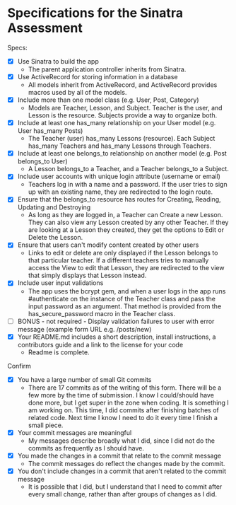 # Specifications for the Sinatra Assessment

Specs:
- [x] Use Sinatra to build the app
    - The parent application controller inherits from Sinatra.
- [x] Use ActiveRecord for storing information in a database
    - All models inherit from ActiveRecord, and ActiveRecord provides macros used by all of the models.
- [x] Include more than one model class (e.g. User, Post, Category)
    - Models are Teacher, Lesson, and Subject. Teacher is the user, and Lesson is the resource. Subjects provide a way to organize both.
- [x] Include at least one has_many relationship on your User model (e.g. User has_many Posts)
    - The Teacher (user) has_many Lessons (resource). Each Subject has_many Teachers and has_many Lessons through Teachers.
- [x] Include at least one belongs_to relationship on another model (e.g. Post belongs_to User)
    - A Lesson belongs_to a Teacher, and a Teacher belongs_to a Subject.
- [x] Include user accounts with unique login attribute (username or email)
    - Teachers log in with a name and a password. If the user tries to sign up with an existing name, they are redirected to the login route.
- [x] Ensure that the belongs_to resource has routes for Creating, Reading, Updating and Destroying
    - As long as they are logged in, a Teacher can Create a new Lesson. They can also view any Lesson created by any other Teacher. If they are looking at a Lesson they created, they get the options to Edit or Delete the Lesson. 
- [x] Ensure that users can't modify content created by other users
    - Links to edit or delete are only displayed if the Lesson belongs to that particular teacher. If a different teachers tries to manually access the View to edit that Lesson, they are redirected to the view that simply displays that Lesson instead.
- [x] Include user input validations
    - The app uses the bcrypt gem, and when a user logs in the app runs #authenticate on the instance of the Teacher class and pass the input password as an argument. That method is provided from the has_secure_password macro in the Teacher class.
- [ ] BONUS - not required - Display validation failures to user with error message (example form URL e.g. /posts/new)
- [x] Your README.md includes a short description, install instructions, a contributors guide and a link to the license for your code
    - Readme is complete.

Confirm
- [x] You have a large number of small Git commits
    - There are 17 commits as of the writing of this form. There will be a few more by the time of submission. I know I could/should have done more, but I get super in the zone when coding. It is something I am working on. This time, I did commits after finishing batches of related code. Next time I know I need to do it every time I finish a small piece.
- [x] Your commit messages are meaningful
    - My messages describe broadly what I did, since I did not do the commits as frequently as I should have.
- [x] You made the changes in a commit that relate to the commit message
    - The commit messages do reflect the changes made by the commit.
- [x] You don't include changes in a commit that aren't related to the commit message
    - It is possible that I did, but I understand that I need to commit after every small change, rather than after groups of changes as I did.
